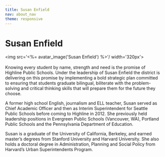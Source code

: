 ```yaml
---
title: Susan Enfield
nav: about_nav
theme: responsive
---
```

# Susan Enfield

<img src='<%= avatar_image('Susan Enfield') %>'/ width='320px'>
<br/>
<br/>
Knowing every student by name, strength and need is the promise of Highline Public Schools. Under the leadership of Susan Enfield the district is delivering on this promise by implementing a bold strategic plan committed to ensuring that students graduate bilingual, biliterate with the problem-solving and critical thinking skills that will prepare them for the future they choose.A former high school English, journalism and ELL teacher, Susan served as Chief Academic Officer and then as Interim Superintendent for Seattle Public Schools before coming to Highline in 2012. She previously held leadership positions in Evergreen Public Schools (Vancouver, WA), Portland Public Schools and the Pennsylvania Department of Education.Susan is a graduate of the University of California, Berkeley, and earned master’s degrees from Stanford University and Harvard University. She also holds a doctoral degree in Administration, Planning and Social Policy from Harvard’s Urban Superintendents Program.